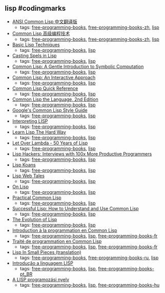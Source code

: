 lisp #codingmarks 
---
* [ANSI Common Lisp 中文翻译版](http://acl.readthedocs.org/en/latest/)
    * tags: [free-programming-books](../tags/free-programming-books.md), [free-programming-books-zh](../tags/free-programming-books-zh.md), [lisp](../tags/lisp.md)
* [Common Lisp 高级编程技术](http://www.ituring.com.cn/minibook/862)
    * tags: [free-programming-books](../tags/free-programming-books.md), [free-programming-books-zh](../tags/free-programming-books-zh.md), [lisp](../tags/lisp.md)
* [Basic Lisp Techniques](http://franz.com/resources/educational_resources/cooper.book.pdf)
    * tags: [free-programming-books](../tags/free-programming-books.md), [lisp](../tags/lisp.md)
* [Casting Spels in Lisp](http://www.lisperati.com/casting.html)
    * tags: [free-programming-books](../tags/free-programming-books.md), [lisp](../tags/lisp.md)
* [Common Lisp: A Gentle Introduction to Symbolic Computation](http://www.cs.cmu.edu/~dst/LispBook/)
    * tags: [free-programming-books](../tags/free-programming-books.md), [lisp](../tags/lisp.md)
* [Common Lisp: An Interactive Approach](http://www.cse.buffalo.edu/~shapiro/Commonlisp/)
    * tags: [free-programming-books](../tags/free-programming-books.md), [lisp](../tags/lisp.md)
* [Common Lisp Quick Reference](http://clqr.boundp.org)
    * tags: [free-programming-books](../tags/free-programming-books.md), [lisp](../tags/lisp.md)
* [Common Lisp the Language, 2nd Edition](http://www.cs.cmu.edu/Groups/AI/html/cltl/mirrors.html)
    * tags: [free-programming-books](../tags/free-programming-books.md), [lisp](../tags/lisp.md)
* [Google's Common Lisp Style Guide](https://google.github.io/styleguide/lispguide.xml)
    * tags: [free-programming-books](../tags/free-programming-books.md), [lisp](../tags/lisp.md)
* [Interpreting LISP](http://www.civilized.com/files/lispbook.pdf)
    * tags: [free-programming-books](../tags/free-programming-books.md), [lisp](../tags/lisp.md)
* [Learn Lisp The Hard Way](https://github.com/LispTO/llthw)
    * tags: [free-programming-books](../tags/free-programming-books.md), [lisp](../tags/lisp.md)
* [Let Over Lambda - 50 Years of Lisp](http://letoverlambda.com/index.cl/)
    * tags: [free-programming-books](../tags/free-programming-books.md), [lisp](../tags/lisp.md)
* [Lisp Hackers: Interviews with 100x More Productive Programmers](https://leanpub.com/lisphackers)
    * tags: [free-programming-books](../tags/free-programming-books.md), [lisp](../tags/lisp.md)
* [Lisp Koans](https://github.com/google/lisp-koans)
    * tags: [free-programming-books](../tags/free-programming-books.md), [lisp](../tags/lisp.md)
* [Lisp Web Tales](https://leanpub.com/lispwebtales)
    * tags: [free-programming-books](../tags/free-programming-books.md), [lisp](../tags/lisp.md)
* [On Lisp](http://www.paulgraham.com/onlisp.html)
    * tags: [free-programming-books](../tags/free-programming-books.md), [lisp](../tags/lisp.md)
* [Practical Common Lisp](http://www.gigamonkeys.com/book/)
    * tags: [free-programming-books](../tags/free-programming-books.md), [lisp](../tags/lisp.md)
* [Successful Lisp: How to Understand and Use Common Lisp](https://github.com/clojurians-org/lisp-ebook/blob/master/Successful%20Lisp%20How%20to%20Understand%20and%20Use%20Common%20Lisp%20-%20David%20B.%20Lamkins.pdf)
    * tags: [free-programming-books](../tags/free-programming-books.md), [lisp](../tags/lisp.md)
* [The Evolution of Lisp](http://www.dreamsongs.com/Files/HOPL2-Uncut.pdf)
    * tags: [free-programming-books](../tags/free-programming-books.md), [lisp](../tags/lisp.md)
* [Introduction à la programmation en Common Lisp](http://www.algo.be/logo1/lisp/intro-lisp.pdf)
    * tags: [free-programming-books](../tags/free-programming-books.md), [lisp](../tags/lisp.md), [free-programming-books-fr](../tags/free-programming-books-fr.md)
* [Traité de programmation en Common Lisp](http://dept-info.labri.fr/~strandh/Teaching/Programmation-Symbolique/Common/Book/HTML/programmation.html)
    * tags: [free-programming-books](../tags/free-programming-books.md), [lisp](../tags/lisp.md), [free-programming-books-fr](../tags/free-programming-books-fr.md)
* [Lisp In Small Pieces (translation)](https://github.com/ilammy/lisp)
    * tags: [free-programming-books](../tags/free-programming-books.md), [free-programming-books-ru](../tags/free-programming-books-ru.md), [lisp](../tags/lisp.md)
* [Introdução a linguagem LISP](http://www.dca.fee.unicamp.br/courses/EA072/lisp9596/Lisp9596.html)
    * tags: [free-programming-books](../tags/free-programming-books.md), [lisp](../tags/lisp.md), [free-programming-books-pt_BR](../tags/free-programming-books-pt_BR.md)
* [A LISP programozási nyelv](http://mek.oszk.hu/07200/07258/index.phtml)
    * tags: [free-programming-books](../tags/free-programming-books.md), [lisp](../tags/lisp.md), [free-programming-books-hu](../tags/free-programming-books-hu.md)
